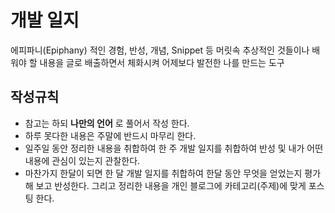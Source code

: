 # 개발 일지
에피파니(Epiphany) 적인 경험, 반성, 개념, Snippet 등 머릿속 추상적인 것들이나 배워야 할 내용을 글로 배출하면서 체화시켜 어제보다 발전한 나를 만드는 도구

## 작성규칙
- 참고는 하되 **나만의 언어** 로 풀어서 작성 한다.
- 하루 못다한 내용은 주말에 반드시 마무리 한다.
- 일주일 동안 정리한 내용을 취합하여 한 주 개발 일지를 취합하여 반성 및 내가 어떤 내용에 관심이 있는지 관찰한다.
- 마찬가지 한달이 되면 한 달 개발 일지를 취합하여 한달 동안 무엇을 얻었는지 평가해 보고 반성한다. 그리고 정리한 내용을 개인 블로그에 카테고리(주제)에 맞게 포스팅 한다.
